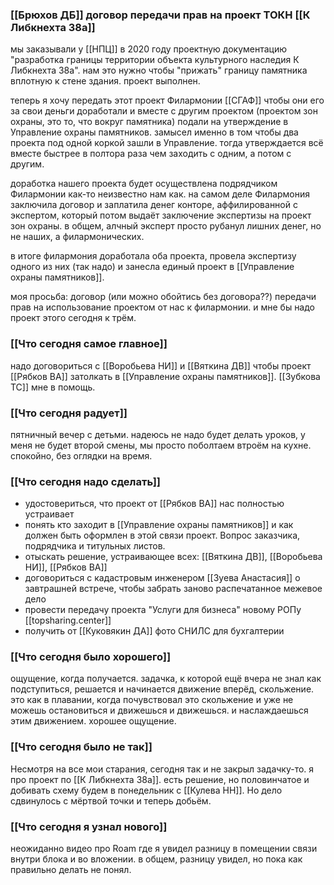 ### [[Брюхов ДБ]] договор передачи прав на проект ТОКН [[К Либкнехта 38а]]
мы заказывали у [[НПЦ]] в 2020 году проектную документацию "разработка границы территории объекта культурного наследия К Либкнехта 38а". нам это нужно чтобы "прижать" границу памятника вплотную к стене здания. проект выполнен. 

теперь я хочу передать этот проект Филармонии [[СГАФ]] чтобы они его за свои деньги доработали и вместе с другим проектом (проектом зон охраны, это то, что вокруг памятника) подали на утверждение в Управление охраны памятников. замысел именно в том чтобы два проекта под одной коркой зашли в Управление. тогда утверждается всё вместе быстрее в полтора раза чем заходить с одним, а потом с другим.

доработка нашего проекта будет осуществлена подрядчиком Филармонии как-то неизвестно нам как. на самом деле Филармония заключила договор и заплатила денег конторе, аффилированной с экспертом, который потом выдаёт заключение экспертизы на проект зон охраны. в общем, алчный эксперт просто рубанул лишних денег, но не наших, а филармонических.

в итоге филармония доработала оба проекта, провела экспертизу одного из них (так надо) и занесла единый проект в [[Управление охраны памятников]].

моя просьба: договор (или можно обойтись без договора??) передачи прав на использование проектом от нас к филармонии. и мне бы надо проект этого сегодня к трём.

### [[Что сегодня самое главное]]
надо договориться с [[Воробьева НИ]] и [[Вяткина ДВ]] чтобы проект [[Рябков ВА]] затолкать в [[Управление охраны памятников]]. [[Зубкова ТС]] мне в помощь.

### [[Что сегодня радует]]
пятничный вечер с детьми. надеюсь не надо будет делать уроков, у меня не будет второй смены, мы просто поболтаем втроём на кухне. спокойно, без оглядки на время. 

### [[Что сегодня надо сделать]]
- удостовериться, что проект от [[Рябков ВА]] нас полностью устраивает
- понять кто заходит в [[Управление охраны памятников]] и как должен быть оформлен в этой связи проект. Вопрос заказчика, подрядчика и титульных листов.
- отыскать решение, устраивающее всех: [[Вяткина ДВ]], [[Воробьева НИ]], [[Рябков ВА]]
- договориться с кадастровым инженером [[Зуева Анастасия]] о завтрашней встрече, чтобы забрать заново распечатанное межевое дело
- провести передачу проекта "Услуги для бизнеса" новому РОПу [[topsharing.center]]
- получить от [[Куковякин ДА]] фото СНИЛС для бухгалтерии

### [[Что сегодня было хорошего]]
ощущение, когда получается. задачка, к которой ещё вчера не знал как подступиться, решается и начинается движение вперёд, скольжение. это как в плавании, когда почувствовал это скольжение и уже не можешь остановиться и движешься и движешься. и наслаждаешься этим движением. хорошее ощущение.

### [[Что сегодня было не так]]
Несмотря на все мои старания, сегодня так и не закрыл задачку-то. я про проект по [[К Либкнехта 38а]]. есть решение, но половинчатое и добивать схему будем в понедельник с [[Кулева НН]]. Но дело сдвинулось с мёртвой точки и теперь добьём. 

### [[Что сегодня я узнал нового]]
неожиданно видео про Roam где я увидел разницу в помещении связи внутри блока и во вложении. в общем, разницу увидел, но пока как правильно делать не понял.
